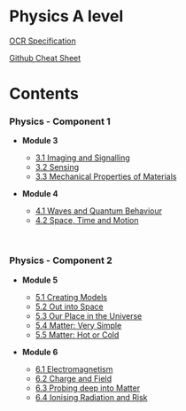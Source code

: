 # Physics A level
[OCR Specification](https://www.ocr.org.uk/Images/171729-specification-accredited-a-level-gce-physics-b-advancing-physics-h557.pdf)

[Github Cheat Sheet](https://guides.github.com/pdfs/markdown-cheatsheet-online.pdf)

# Contents

### Physics - Component 1
* **Module 3**
  * [3.1 Imaging and Signalling](https://github.com/JMorr4/Physics-A-Level/blob/main/Contents/Module%203/Imaging%20and%20Signalling.md)
  * [3.2 Sensing](https://github.com/JMorr4/Physics-A-Level/blob/main/Contents/Module%203/Sensing.md)
  * [3.3 Mechanical Properties of Materials](https://github.com/JMorr4/Physics-A-Level/blob/main/Contents/Module%203/Mechanical%20Properties%20of%20Metals.md)

* **Module 4**
  * [4.1 Waves and Quantum Behaviour](https://github.com/JMorr4/Physics-A-Level/blob/main/Contents/Module%204/Space%2C%20time%20and%20motion.md)
  * [4.2 Space, Time and Motion](https://github.com/JMorr4/Physics-A-Level/blob/main/Contents/Module%204/Waves%20and%20Quantum%20Behaviour.md)

<br>

### Physics - Component 2
* **Module 5**
  * [5.1 Creating Models](https://github.com/JMorr4/Computer-Science/blob/main/Contents/Topic%202.2/2.2.1.md)
  * [5.2 Out into Space](https://github.com/JMorr4/Computer-Science/blob/main/Contents/Topic%202.2/2.2.1.md)
  * [5.3 Our Place in the Universe](https://github.com/JMorr4/Computer-Science/blob/main/Contents/Topic%202.2/2.2.1.md)
  * [5.4 Matter: Very Simple](https://github.com/JMorr4/Computer-Science/blob/main/Contents/Topic%202.2/2.2.1.md)
  * [5.5 Matter: Hot or Cold](https://github.com/JMorr4/Computer-Science/blob/main/Contents/Topic%202.2/2.2.1.md)

* **Module 6**
  * [6.1 Electromagnetism](https://github.com/JMorr4/Computer-Science/blob/main/Contents/Topic%202.2/2.2.1.md)
  * [6.2 Charge and Field](https://github.com/JMorr4/Computer-Science/blob/main/Contents/Topic%202.2/2.2.1.md)
  * [6.3 Probing deep into Matter](https://github.com/JMorr4/Computer-Science/blob/main/Contents/Topic%202.2/2.2.1.md)
  * [6.4 Ionising Radiation and Risk](https://github.com/JMorr4/Computer-Science/blob/main/Contents/Topic%202.2/2.2.1.md)
